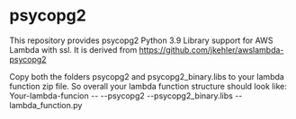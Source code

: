 # psycopg2
This repository provides psycopg2 Python 3.9 Library support for AWS Lambda with ssl.
It is derived from https://github.com/jkehler/awslambda-psycopg2

Copy both the folders psycopg2 and psycopg2_binary.libs to your lambda function zip file.
So overall your lambda function structure should look like:
Your-lambda-funcion --
   --psycopg2
   --psycopg2_binary.libs
   --lambda_function.py
